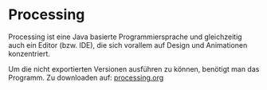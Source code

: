 # Processing

Processing ist eine Java basierte Programmiersprache und gleichzeitig auch ein Editor (bzw. IDE),
die sich vorallem auf Design und Animationen konzentriert.

Um die nicht exportierten Versionen ausführen zu können, benötigt man das Programm.
Zu downloaden auf:
[processing.org](https:processing.org)
